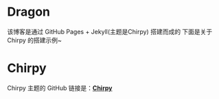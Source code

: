 # Dragon
该博客是通过 GitHub Pages + Jekyll(主题是Chirpy) 搭建而成的
下面是关于 Chirpy 的搭建示例~


# Chirpy

Chirpy 主题的 GitHub 链接是：[**Chirpy**][chirpy] 

[chirpy]: https://github.com/cotes2020/jekyll-theme-chirpy/
